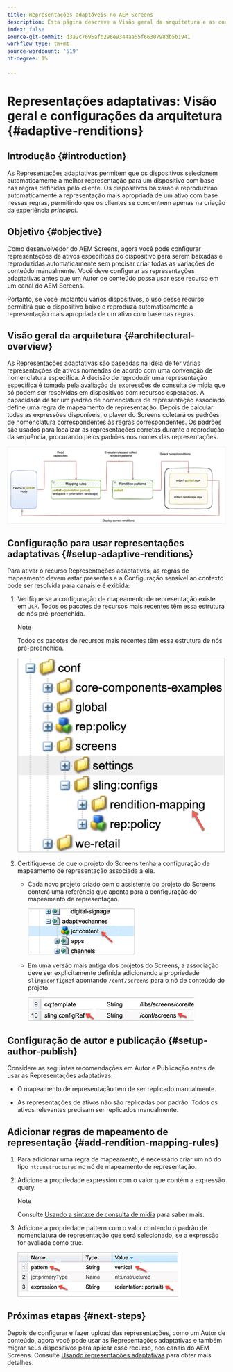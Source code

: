 ```yaml
---
title: Representações adaptáveis no AEM Screens
description: Esta página descreve a Visão geral da arquitetura e as configurações para representações adaptativas no AEM Screens.
index: false
source-git-commit: d3a2c7695afb296e9344aa55f6630798db5b1941
workflow-type: tm+mt
source-wordcount: '519'
ht-degree: 1%

---
```



# Representações adaptativas: Visão geral e configurações da arquitetura {#adaptive-renditions}

## Introdução {#introduction}

As Representações adaptativas permitem que os dispositivos selecionem automaticamente a melhor representação para um dispositivo com base nas regras definidas pelo cliente. Os dispositivos baixarão e reproduzirão automaticamente a representação mais apropriada de um ativo com base nessas regras, permitindo que os clientes se concentrem apenas na criação da experiência *principal*.

## Objetivo {#objective}

Como desenvolvedor do AEM Screens, agora você pode configurar representações de ativos específicas do dispositivo para serem baixadas e reproduzidas automaticamente sem precisar criar todas as variações de conteúdo manualmente. Você deve configurar as representações adaptativas antes que um Autor de conteúdo possa usar esse recurso em um canal do AEM Screens.

Portanto, se você implantou vários dispositivos, o uso desse recurso permitirá que o dispositivo baixe e reproduza automaticamente a representação mais apropriada de um ativo com base nas regras.

## Visão geral da arquitetura {#architectural-overview}

As Representações adaptativas são baseadas na ideia de ter várias representações de ativos nomeadas de acordo com uma convenção de nomenclatura específica. A decisão de reproduzir uma representação específica é tomada pela avaliação de expressões de consulta de mídia que só podem ser resolvidas em dispositivos com recursos esperados. A capacidade de ter um padrão de nomenclatura de representação associado define uma regra de mapeamento de representação. Depois de calcular todas as expressões disponíveis, o player do Screens coletará os padrões de nomenclatura correspondentes às regras correspondentes. Os padrões são usados para localizar as representações corretas durante a reprodução da sequência, procurando pelos padrões nos nomes das representações.

![imagem](/help/user-guide/assets/adaptive-renditions/adaptive-renditions.png)

## Configuração para usar representações adaptativas {#setup-adaptive-renditions}

Para ativar o recurso Representações adaptativas, as regras de mapeamento devem estar presentes e a Configuração sensível ao contexto pode ser resolvida para canais e é exibida:

1. Verifique se a configuração de mapeamento de representação existe em `JCR`. Todos os pacotes de recursos mais recentes têm essa estrutura de nós pré-preenchida.

   >[!NOTE]
   >Todos os pacotes de recursos mais recentes têm essa estrutura de nós pré-preenchida.

   ![imagem](/help/user-guide/assets/adaptive-renditions/mapping-rules1.png)

1. Certifique-se de que o projeto do Screens tenha a configuração de mapeamento de representação associada a ele.

   * Cada novo projeto criado com o assistente do projeto do Screens conterá uma referência que aponta para a configuração do mapeamento de representação.

      ![imagem](/help/user-guide/assets/adaptive-renditions/mapping-rules2.png)

   * Em uma versão mais antiga dos projetos do Screens, a associação deve ser explicitamente definida adicionando a propriedade `sling:configRef` apontando `/conf/screens` para o nó de conteúdo do projeto.

      ![imagem](/help/user-guide/assets/adaptive-renditions/mapping-rules3.png)

## Configuração de autor e publicação {#setup-author-publish}

Considere as seguintes recomendações em Autor e Publicação antes de usar as Representações adaptativas:

* O mapeamento de representação tem de ser replicado manualmente.

* As representações de ativos não são replicadas por padrão. Todos os ativos relevantes precisam ser replicados manualmente.

## Adicionar regras de mapeamento de representação {#add-rendition-mapping-rules}

1. Para adicionar uma regra de mapeamento, é necessário criar um nó do tipo `nt:unstructured` no nó de mapeamento de representação.

1. Adicione a propriedade expression com o valor que contém a expressão query.

   >[!NOTE]
   >Consulte [Usando a sintaxe de consulta de mídia](https://developer.mozilla.org/en-US/docs/Web/CSS/Media_Queries/Using_media_queries) para saber mais.

1. Adicione a propriedade pattern com o valor contendo o padrão de nomenclatura de representação que será selecionado, se a expressão for avaliada como true.

   ![imagem](/help/user-guide/assets/adaptive-renditions/mapping-rules4.png)



## Próximas etapas {#next-steps}

Depois de configurar e fazer upload das representações, como um Autor de conteúdo, agora você pode usar as Representações adaptativas e também migrar seus dispositivos para aplicar esse recurso, nos canais do AEM Screens. Consulte [Usando representações adaptativas](/help/user-guide/using-adaptive-renditions.md) para obter mais detalhes.
